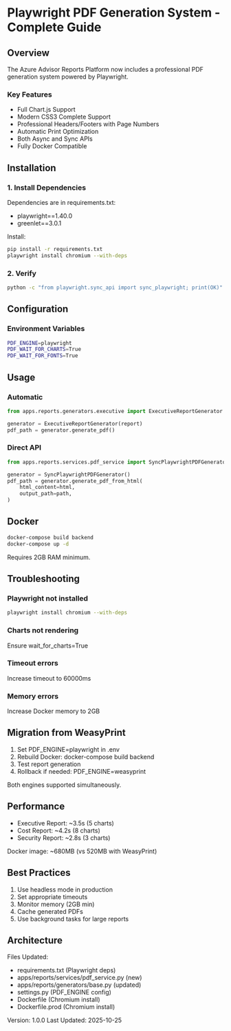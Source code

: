 # Playwright PDF Generation System - Complete Guide

## Overview

The Azure Advisor Reports Platform now includes a professional PDF generation system powered by Playwright.

### Key Features

- Full Chart.js Support
- Modern CSS3 Complete Support  
- Professional Headers/Footers with Page Numbers
- Automatic Print Optimization
- Both Async and Sync APIs
- Fully Docker Compatible

## Installation

### 1. Install Dependencies

Dependencies are in requirements.txt:
- playwright==1.40.0
- greenlet==3.0.1

Install:
```bash
pip install -r requirements.txt
playwright install chromium --with-deps
```

### 2. Verify

```bash
python -c "from playwright.sync_api import sync_playwright; print(OK)"
```

## Configuration

### Environment Variables

```bash
PDF_ENGINE=playwright
PDF_WAIT_FOR_CHARTS=True
PDF_WAIT_FOR_FONTS=True
```

## Usage

### Automatic

```python
from apps.reports.generators.executive import ExecutiveReportGenerator

generator = ExecutiveReportGenerator(report)
pdf_path = generator.generate_pdf()
```

### Direct API

```python
from apps.reports.services.pdf_service import SyncPlaywrightPDFGenerator

generator = SyncPlaywrightPDFGenerator()
pdf_path = generator.generate_pdf_from_html(
    html_content=html,
    output_path=path,
)
```

## Docker

```bash
docker-compose build backend
docker-compose up -d
```

Requires 2GB RAM minimum.

## Troubleshooting

### Playwright not installed
```bash
playwright install chromium --with-deps
```

### Charts not rendering
Ensure wait_for_charts=True

### Timeout errors
Increase timeout to 60000ms

### Memory errors  
Increase Docker memory to 2GB

## Migration from WeasyPrint

1. Set PDF_ENGINE=playwright in .env
2. Rebuild Docker: docker-compose build backend
3. Test report generation
4. Rollback if needed: PDF_ENGINE=weasyprint

Both engines supported simultaneously.

## Performance

- Executive Report: ~3.5s (5 charts)
- Cost Report: ~4.2s (8 charts)
- Security Report: ~2.8s (3 charts)

Docker image: ~680MB (vs 520MB with WeasyPrint)

## Best Practices

1. Use headless mode in production
2. Set appropriate timeouts
3. Monitor memory (2GB min)
4. Cache generated PDFs
5. Use background tasks for large reports

## Architecture

Files Updated:
- requirements.txt (Playwright deps)
- apps/reports/services/pdf_service.py (new)
- apps/reports/generators/base.py (updated)
- settings.py (PDF_ENGINE config)
- Dockerfile (Chromium install)
- Dockerfile.prod (Chromium install)

Version: 1.0.0
Last Updated: 2025-10-25

